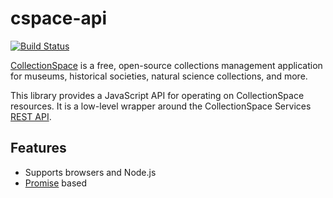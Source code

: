 # cspace-api

[![Build Status](https://travis-ci.org/collectionspace/cspace-api.js.svg?branch=master)](https://travis-ci.org/collectionspace/cspace-api.js)

[CollectionSpace](http://www.collectionspace.org/) is a free, open-source collections management application for museums, historical societies, natural science collections, and more.

This library provides a JavaScript API for operating on CollectionSpace resources. It is a low-level wrapper around the CollectionSpace Services [REST API](https://wiki.collectionspace.org/display/collectionspace/Common+Services+REST+API+documentation).

## Features

- Supports browsers and Node.js
- [Promise](http://www.html5rocks.com/en/tutorials/es6/promises/) based

